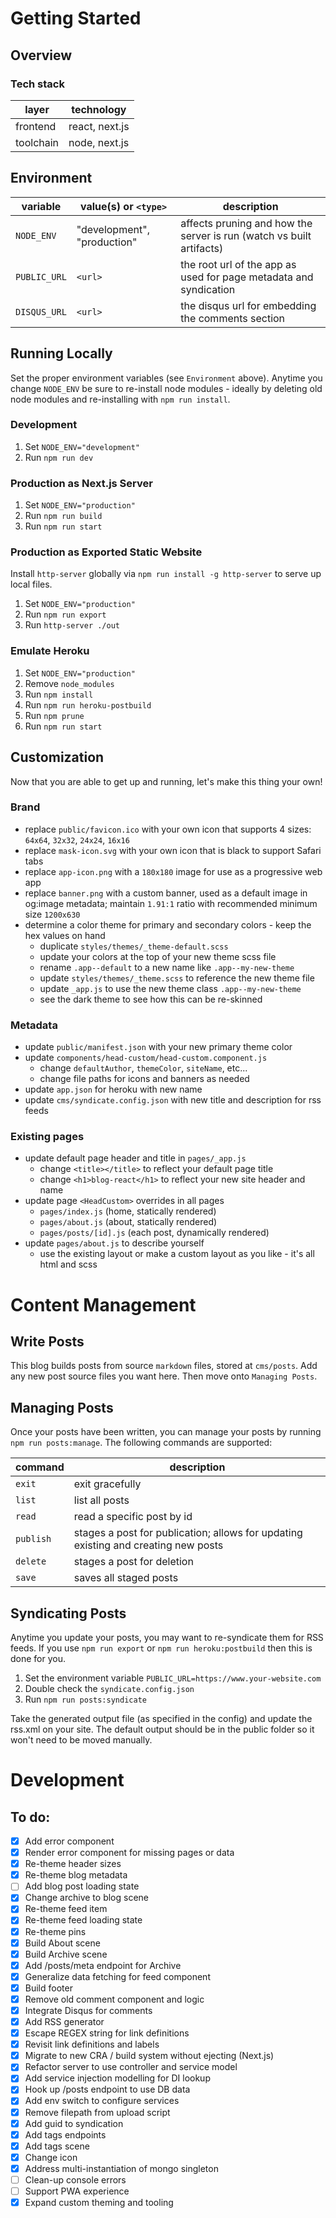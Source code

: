# Getting Started

## Overview

### Tech stack

layer      | technology
---------- | ----------
frontend   | react, next.js
toolchain  | node, next.js

## Environment

variable     | value(s) or `<type>`        | description
------------ | --------------------------- | -----------
`NODE_ENV`   | "development", "production" | affects pruning and how the server is run (watch vs built artifacts)
`PUBLIC_URL` | `<url>`                     | the root url of the app as used for page metadata and syndication
`DISQUS_URL` | `<url>`                     | the disqus url for embedding the comments section

## Running Locally

Set the proper environment variables (see `Environment` above).
Anytime you change `NODE_ENV` be sure to re-install node modules - ideally by deleting old node modules and re-installing with `npm run install`.

### Development
1. Set `NODE_ENV="development"`
2. Run `npm run dev`

### Production as Next.js Server
1. Set `NODE_ENV="production"`
2. Run `npm run build`
3. Run `npm run start` 

### Production as Exported Static Website
Install `http-server` globally via `npm run install -g http-server` to serve up local files.
1. Set `NODE_ENV="production"`
2. Run `npm run export`
3. Run `http-server ./out`

### Emulate Heroku
1. Set `NODE_ENV="production"`
2. Remove `node_modules`
4. Run `npm install`
5. Run `npm run heroku-postbuild`
6. Run `npm prune`
7. Run `npm run start` 

## Customization

Now that you are able to get up and running, let's make this thing your own!

### Brand
* replace `public/favicon.ico` with your own icon that supports 4 sizes: `64x64`, `32x32`, `24x24`, `16x16`
* replace `mask-icon.svg` with your own icon that is black to support Safari tabs
* replace `app-icon.png` with a `180x180` image for use as a progressive web app
* replace `banner.png` with a custom banner, used as a default image in og:image metadata; maintain `1.91:1` ratio with recommended minimum size `1200x630`
* determine a color theme for primary and secondary colors - keep the hex values on hand
  - duplicate `styles/themes/_theme-default.scss`
  - update your colors at the top of your new theme scss file
  - rename `.app--default` to a new name like `.app--my-new-theme`
  - update `styles/themes/_theme.scss` to reference the new theme file
  - update `_app.js` to use the new theme class `.app--my-new-theme`
  - see the dark theme to see how this can be re-skinned

### Metadata
* update `public/manifest.json` with your new primary theme color
* update `components/head-custom/head-custom.component.js`
  - change `defaultAuthor`, `themeColor`, `siteName`, etc...
  - change file paths for icons and banners as needed
* update `app.json` for heroku with new name
* update `cms/syndicate.config.json` with new title and description for rss feeds

### Existing pages
* update default page header and title in `pages/_app.js`
  - change `<title></title>` to reflect your default page title
  - change `<h1>blog-react</h1>` to reflect your new site header and name
* update page `<HeadCustom>` overrides in all pages
  - `pages/index.js` (home, statically rendered)
  - `pages/about.js` (about, statically rendered)
  - `pages/posts/[id].js` (each post, dynamically rendered)
* update `pages/about.js` to describe yourself
  - use the existing layout or make a custom layout as you like - it's all html and scss

# Content Management

## Write Posts
This blog builds posts from source `markdown` files, stored at `cms/posts`. Add any new post source files you want here. Then move onto `Managing Posts`.

## Managing Posts
Once your posts have been written, you can manage your posts by running `npm run posts:manage`.
The following commands are supported:

command   | description
---------  | -----------
`exit`    | exit gracefully
`list`    | list all posts
`read`    | read a specific post by id
`publish` | stages a post for publication; allows for updating existing and creating new posts
`delete`  | stages a post for deletion
`save`    | saves all staged posts

## Syndicating Posts
Anytime you update your posts, you may want to re-syndicate them for RSS feeds. If you use `npm run export` or `npm run heroku:postbuild` then this is done for you.
1. Set the environment variable `PUBLIC_URL=https://www.your-website.com`
4. Double check the `syndicate.config.json`
5. Run `npm run posts:syndicate`

Take the generated output file (as specified in the config) and update the rss.xml on your site. The default output should be in the public folder so it won't need to be moved manually.

# Development

## To do:
- [x] Add error component  
- [x] Render error component for missing pages or data  
- [x] Re-theme header sizes  
- [x] Re-theme blog metadata  
- [ ] Add blog post loading state  
- [x] Change archive to blog scene  
- [x] Re-theme feed item  
- [x] Re-theme feed loading state  
- [x] Re-theme pins  
- [x] Build About scene  
- [x] Build Archive scene  
- [x] Add /posts/meta endpoint for Archive  
- [x] Generalize data fetching for feed component  
- [x] Build footer  
- [x] Remove old comment component and logic  
- [x] Integrate Disqus for comments  
- [x] Add RSS generator  
- [x] Escape REGEX string for link definitions  
- [x] Revisit link definitions and labels  
- [x] Migrate to new CRA / build system without ejecting (Next.js)
- [x] Refactor server to use controller and service model  
- [x] Add service injection modelling for DI lookup  
- [x] Hook up /posts endpoint to use DB data  
- [x] Add env switch to configure services  
- [x] Remove filepath from upload script  
- [x] Add guid to syndication  
- [x] Add tags endpoints  
- [x] Add tags scene  
- [x] Change icon  
- [x] Address multi-instantiation of mongo singleton  
- [ ] Clean-up console errors
- [ ] Support PWA experience
- [x] Expand custom theming and tooling